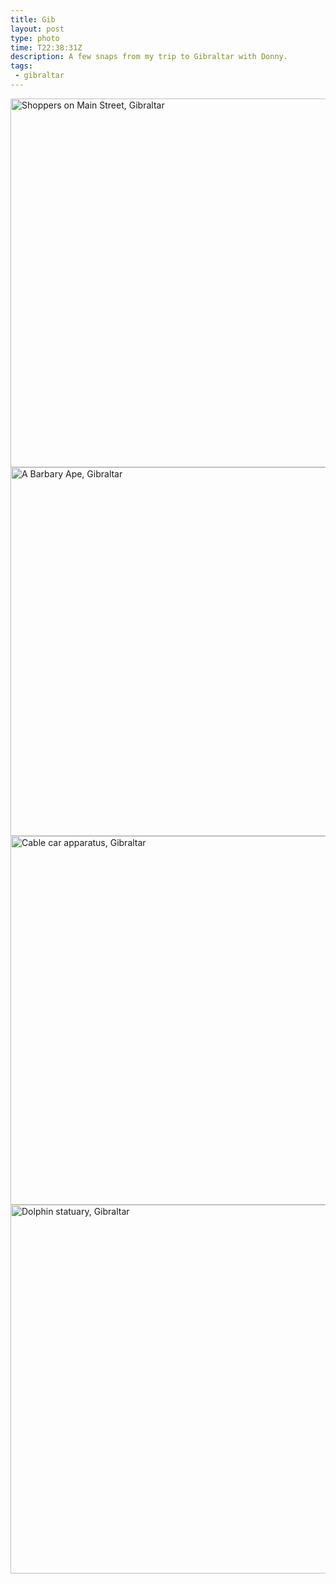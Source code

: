 ```yaml
---
title: Gib
layout: post
type: photo
time: T22:38:31Z
description: A few snaps from my trip to Gibraltar with Donny.
tags:
 - gibraltar
---
```

<img src="http://gallery.me.com/jack_mottram/100036/EPSN4585/web.jpg" alt="Shoppers on Main Street, Gibraltar" width="590" />

<img src="http://gallery.me.com/jack_mottram/100036/EPSN4591/web.jpg" alt="A Barbary Ape, Gibraltar" width="590" />

<img src="http://gallery.me.com/jack_mottram/100036/EPSN4632/web.jpg" alt="Cable car apparatus, Gibraltar" width="590" />

<img src="http://gallery.me.com/jack_mottram/100036/EPSN4569/web.jpg" alt="Dolphin statuary, Gibraltar" width="590" />